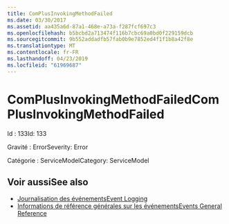```yaml
---
title: ComPlusInvokingMethodFailed
ms.date: 03/30/2017
ms.assetid: aa435a6d-87a1-468e-a73a-f287fcf697c3
ms.openlocfilehash: b5bcbd2a713474f116b7cbc69a0bd0f229159dcb
ms.sourcegitcommit: 9b552addadfb57fab0b9e7852ed4f1f1b8a42f8e
ms.translationtype: MT
ms.contentlocale: fr-FR
ms.lasthandoff: 04/23/2019
ms.locfileid: "61969687"
---
```

# <a name="complusinvokingmethodfailed"></a><span data-ttu-id="09359-102">ComPlusInvokingMethodFailed</span><span class="sxs-lookup"><span data-stu-id="09359-102">ComPlusInvokingMethodFailed</span></span>
<span data-ttu-id="09359-103">Id : 133</span><span class="sxs-lookup"><span data-stu-id="09359-103">Id: 133</span></span>  
  
 <span data-ttu-id="09359-104">Gravité : Error</span><span class="sxs-lookup"><span data-stu-id="09359-104">Severity: Error</span></span>  
  
 <span data-ttu-id="09359-105">Catégorie : ServiceModel</span><span class="sxs-lookup"><span data-stu-id="09359-105">Category: ServiceModel</span></span>  
  
## <a name="see-also"></a><span data-ttu-id="09359-106">Voir aussi</span><span class="sxs-lookup"><span data-stu-id="09359-106">See also</span></span>

- [<span data-ttu-id="09359-107">Journalisation des événements</span><span class="sxs-lookup"><span data-stu-id="09359-107">Event Logging</span></span>](../../../../../docs/framework/wcf/diagnostics/event-logging/index.md)
- [<span data-ttu-id="09359-108">Informations de référence générales sur les événements</span><span class="sxs-lookup"><span data-stu-id="09359-108">Events General Reference</span></span>](../../../../../docs/framework/wcf/diagnostics/event-logging/events-general-reference.md)
